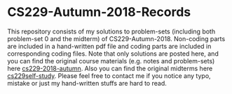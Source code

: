 # CS229-Autumn-2018-Records

This repository consists of my solutions to problem-sets (including both problem-set 0 and the midterm) of CS229-Autumn-2018. Non-coding parts are included in a hand-written pdf file and coding parts are included in corresponding coding files. Note that only solutions are posted here, and you can find the original course materials (e.g. notes and problem-sets) here [cs229-2018-autumn](https://github.com/maxim5/cs229-2018-autumn). Also you can find the original midterms here [cs229self-study](https://github.com/SanJJ1/cs229self-study). Please feel free to contact me if you notice any typo, mistake or just my hand-written stuffs are hard to read.

